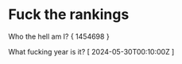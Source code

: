 # Fuck the rankings

Who the hell am I?
{ 1454698 }

What fucking year is it?
[ 2024-05-30T00:10:00Z ]
